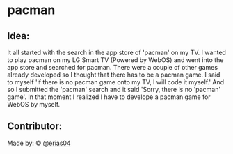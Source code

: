 # pacman

## Idea:
It all started with the search in the app store of 'pacman' on my TV. I wanted to play pacman on my LG Smart TV (Powered by WebOS) and went into the app store and searched for pacman. There were a couple of other games already developed so I thought that there has to be a pacman game. I said to myself 'if there is no pacman game onto my TV, I will code it myself.' And so I submitted the 'pacman' search and it said 'Sorry, there is no 'pacman' game'. In that moment I realized I have to develope a pacman game for WebOS by myself. 

## Contributor:
Made by: © [@erias04](https://github.com/erias04)
